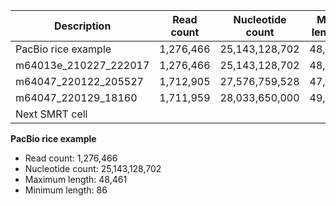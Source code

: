 
| Description             | Read count | Nucleotide count | Max length | Min length |
|-------------------------|------------|------------------|------------|------------|
| PacBio rice example     |  1,276,466 | 25,143,128,702   | 48,461     | 86         |
| m64013e_210227_222017   |  1,276,466 | 25,143,128,702   | 48,461     | 86         |
| m64047_220122_205527    |  1,712,905 | 27,576,759,528   | 47,250     | 50         |
| m64047_220129_18160     |  1,711,959 | 28,033,650,000   | 49,099     | 49         |
| Next SMRT cell


**PacBio rice example**
- Read count: 1,276,466
- Nucleotide count: 25,143,128,702
- Maximum length: 48,461
- Minimum length: 86

